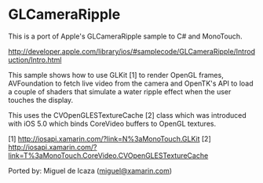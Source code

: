 GLCameraRipple
==============

This is a port of Apple's GLCameraRipple sample to C# and MonoTouch.

http://developer.apple.com/library/ios/#samplecode/GLCameraRipple/Introduction/Intro.html

This sample shows how to use GLKit [1] to render OpenGL frames,
AVFoundation to fetch live video from the camera and OpenTK's API to
load a couple of shaders that simulate a water ripple effect when the
user touches the display.

This uses the CVOpenGLESTextureCache [2] class which was introduced
with iOS 5.0 which binds CoreVideo buffers to OpenGL textures.

[1] http://iosapi.xamarin.com/?link=N%3aMonoTouch.GLKit
[2] http://iosapi.xamarin.com/?link=T%3aMonoTouch.CoreVideo.CVOpenGLESTextureCache

Ported by: Miguel de Icaza (miguel@xamarin.com)